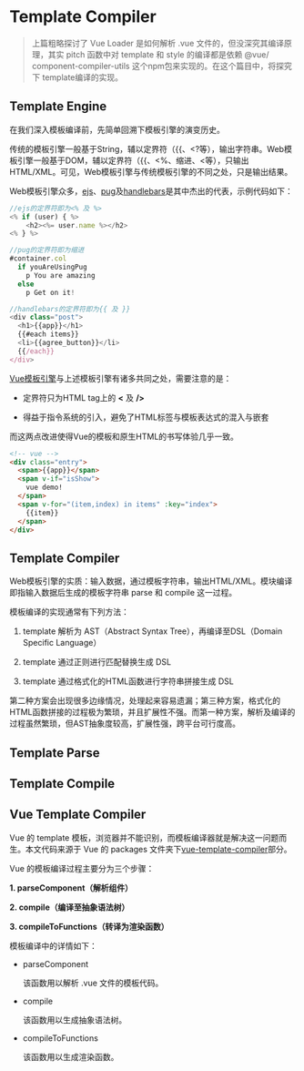 # Template Compiler

> 上篇粗略探讨了 Vue Loader 是如何解析 .vue 文件的，但没深究其编译原理，其实 pitch 函数中对 template 和 style 的编译都是依赖 @vue/ component-compiler-utils 这个npm包来实现的。在这个篇目中，将探究下 template编译的实现。


## Template Engine

在我们深入模板编译前，先简单回溯下模板引擎的演变历史。

传统的模板引擎一般基于String，辅以定界符（{{、<?等），输出字符串。Web模板引擎一般基于DOM，辅以定界符（{{、<%、缩进、<等），只输出HTML/XML。可见，Web模板引擎与传统模板引擎的不同之处，只是输出结果。

Web模板引擎众多，[ejs](https://github.com/tj/ejs)、[pug](https://pugjs.org/api/getting-started.html)及[handlebars](http://handlebarsjs.com/)是其中杰出的代表，示例代码如下：

```javascript
//ejs的定界符即为<% 及 %>
<% if (user) { %>
    <h2><%= user.name %></h2>
<% } %>

//pug的定界符即为缩进
#container.col
  if youAreUsingPug
    p You are amazing
  else
    p Get on it!

//handlebars的定界符即为{{ 及 }}
<div class="post">
  <h1>{{app}}</h1>
  {{#each items}}
  <li>{{agree_button}}</li>
  {{/each}}
</div>

```

[Vue模板引擎](https://vuejs.org/)与上述模板引擎有诸多共同之处，需要注意的是：

- 定界符只为HTML tag上的 **<** 及 **/>**

- 得益于指令系统的引入，避免了HTML标签与模板表达式的混入与嵌套

而这两点改进使得Vue的模板和原生HTML的书写体验几乎一致。

```html
<!-- vue -->
<div class="entry">
  <span>{{app}}</span>
  <span v-if="isShow">
    vue demo!
  </span>
  <span v-for="(item,index) in items" :key="index">
    {{item}}
  </span>
</div>
```

## Template Compiler

Web模板引擎的实质：输入数据，通过模板字符串，输出HTML/XML。模块编译即指输入数据后生成的模板字符串 parse 和 compile 这一过程。

模板编译的实现通常有下列方法： 

1. template 解析为 AST（Abstract Syntax Tree），再编译至DSL（Domain Specific Language）

2. template 通过正则进行匹配替换生成 DSL

3. template 通过格式化的HTML函数进行字符串拼接生成 DSL

第二种方案会出现很多边缘情况，处理起来容易遗漏；第三种方案，格式化的HTML函数拼接的过程极为繁琐，并且扩展性不强。而第一种方案，解析及编译的过程虽然繁琐，但AST抽象度较高，扩展性强，跨平台可行度高。

## Template Parse


## Template Compile


## Vue Template Compiler

Vue 的 template 模板，浏览器并不能识别，而模板编译器就是解决这一问题而生。本文代码来源于 Vue 的 packages 文件夹下[vue-template-compiler](https://github.com/vuejs/vue/tree/dev/packages/vue-template-compiler)部分。

Vue 的模板编译过程主要分为三个步骤：

**1. parseComponent（解析组件）**

**2. compile（编译至抽象语法树）**

**3. compileToFunctions（转译为渲染函数）**

模板编译中的详情如下：

- parseComponent

  该函数用以解析 .vue 文件的模板代码。

- compile

  该函数用以生成抽象语法树。

- compileToFunctions

  该函数用以生成渲染函数。
